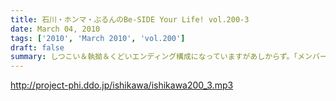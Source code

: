 ```yaml
---
title: 石川・ホンマ・ぶるんのBe-SIDE Your Life! vol.200-3
date: March 04, 2010
tags: ['2010', 'March 2010', 'vol.200']
draft: false
summary: しつこい＆執拗＆くどいエンディング構成になっていますがあしからず。「メンバー」はこのあともまたしても『あっち』の方のスタジオ入りするようです。NAMAE
---
```


http://project-phi.ddo.jp/ishikawa/ishikawa200_3.mp3
